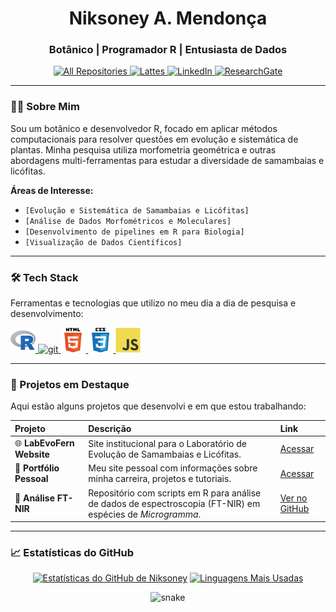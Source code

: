 <div align="center">
  <h1 align="center">Niksoney A. Mendonça</h1>
  <h3 align="center">Botânico | Programador R | Entusiasta de Dados</h3>
  
  <p align="center">
    <a href="https://github.com/niksoney?tab=repositories" target="_blank">
      <img alt="All Repositories" title="All Repositories" src="https://img.shields.io/badge/-repositórios-2E8B57?style=for-the-badge&logo=github&logoColor=white"/>
    </a>
    <a href="[SEU-LINK-LATTES-AQUI]" target="_blank">
      <img alt="Lattes" title="Lattes" src="https://img.shields.io/badge/Lattes-000000?style=for-the-badge&logo=ReadMe&logoColor=white"/>
    </a>
    <a href="[SEU-LINK-LINKEDIN-AQUI]" target="_blank">
      <img alt="LinkedIn" title="LinkedIn" src="https://img.shields.io/badge/LinkedIn-0077B5?style=for-the-badge&logo=linkedin&logoColor=white"/>
    </a>
    <a href="[SEU-LINK-RESEARCHGATE-AQUI]" target="_blank">
      <img alt="ResearchGate" title="ResearchGate" src="https://img.shields.io/badge/ResearchGate-00CCBB?style=for-the-badge&logo=researchgate&logoColor=white"/>
    </a>
  </p>
</div>

---

### 👨‍💻 Sobre Mim

Sou um botânico e desenvolvedor R, focado em aplicar métodos computacionais para resolver questões em evolução e sistemática de plantas. Minha pesquisa utiliza morfometria geométrica e outras abordagens multi-ferramentas para estudar a diversidade de samambaias e licófitas.

**Áreas de Interesse:**
- `[Evolução e Sistemática de Samambaias e Licófitas]`
- `[Análise de Dados Morfométricos e Moleculares]`
- `[Desenvolvimento de pipelines em R para Biologia]`
- `[Visualização de Dados Científicos]`

---

### 🛠️ Tech Stack

Ferramentas e tecnologias que utilizo no meu dia a dia de pesquisa e desenvolvimento:

<p align="left">
  <a href="https://www.r-project.org/" target="_blank" rel="noreferrer"> 
    <img src="https://raw.githubusercontent.com/devicons/devicon/master/icons/r/r-original.svg" alt="r" width="40" height="40"/> 
  </a>
  <a href="https://git-scm.com/" target="_blank" rel="noreferrer"> 
    <img src="https://www.vectorlogo.zone/logos/git-scm/git-scm-icon.svg" alt="git" width="40" height="40"/> 
  </a>
  <a href="https://www.w3.org/html/" target="_blank" rel="noreferrer"> 
    <img src="https://raw.githubusercontent.com/devicons/devicon/master/icons/html5/html5-original-wordmark.svg" alt="html5" width="40" height="40"/> 
  </a>
   <a href="https://www.w3schools.com/css/" target="_blank" rel="noreferrer"> 
    <img src="https://raw.githubusercontent.com/devicons/devicon/master/icons/css3/css3-original-wordmark.svg" alt="css3" width="40" height="40"/> 
  </a>
  <a href="https://developer.mozilla.org/en-US/docs/Web/JavaScript" target="_blank" rel="noreferrer"> 
    <img src="https://raw.githubusercontent.com/devicons/devicon/master/icons/javascript/javascript-original.svg" alt="javascript" width="40" height="40"/> 
  </a>
</p>

---

### 🚀 Projetos em Destaque

Aqui estão alguns projetos que desenvolvi e em que estou trabalhando:

| Projeto | Descrição | Link |
| :--- | :--- | :--- |
| 🌐 **LabEvoFern Website** | Site institucional para o Laboratório de Evolução de Samambaias e Licófitas. | [Acessar](https://labevofern.github.io/sitelab/) |
| 👤 **Portfólio Pessoal** | Meu site pessoal com informações sobre minha carreira, projetos e tutoriais. | [Acessar](https://niksoney.github.io/bio/index.html#sobre) |
| 🔬 **Análise FT-NIR** | Repositório com scripts em R para análise de dados de espectroscopia (FT-NIR) em espécies de *Microgramma*. | [Ver no GitHub](https://github.com/niksoney/Nir-Microgramma-FTNIR) |

---

### 📈 Estatísticas do GitHub

<div align="center">

[![Estatísticas do GitHub de Niksoney](https://github-readme-stats.vercel.app/api?username=niksoney&show_icons=true&theme=radical&hide_border=true&include_all_commits=true&count_private=true)](https://github.com/anuraghazra/github-readme-stats)
[![Linguagens Mais Usadas](https://github-readme-stats.vercel.app/api/top-langs/?username=niksoney&layout=compact&langs_count=8&theme=radical&hide_border=true)](https://github.com/anuraghazra/github-readme-stats)

</div>

<div align="center">
  <img src="https://github.com/niksoney/niksoney/raw/output/github-contribution-grid-snake.svg" alt="snake">
</div>

